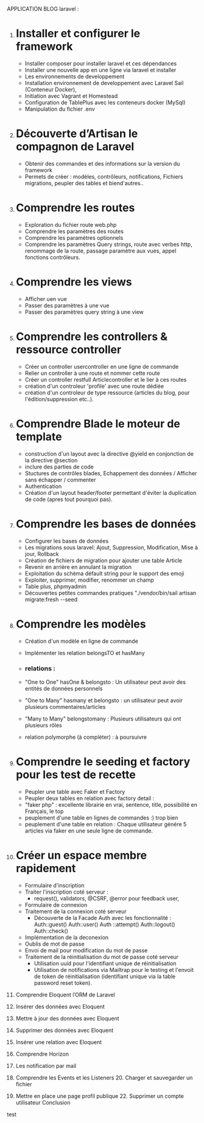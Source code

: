 APPLICATION BLOG laravel : 
1. # Installer et configurer le framework
    - Installer composer pour installer laravel et ces dépendances
    - Installer une nouvelle app en une ligne via laravel et installer
    - Les environnements de developpement
    - Installation environnement de developpement avec Laravel Sail  (Conteneur Docker),
    - Initiation avec Vagrant et Homestead
    - Configuration de TablePlus avec les conteneurs docker (MySql)
    - Manipulation du fichier .env

3. # Découverte d’Artisan le compagnon de Laravel
    - Obtenir des commandes et des informations sur la version du framework
    - Permets de créer :
    modèles, contrôleurs, notifications, Fichiers migrations, peupler des tables et biend'autres..

4. # Comprendre les routes
    - Exploration du fichier route web.php
    - Comprendre les paramètres des routes
    - Comprendre les paramètres optionnels
    - Comprendre les paramètres Query strings, route avec verbes http, renommage de la route, passage paramètre aux vues, appel fonctions contrôleurs.

5. # Comprendre les views
    - Afficher uen vue
    - Passer des paramètres à une vue
    - Passer des paramètres query string à une view

6. # Comprendre les controllers & ressource controller
    - Créer un controller usercontroller en une ligne de commande
    - Relier un controller à une route et nommer cette route
    - Créer un controller restfull Articlecontroller et le lier à ces routes
    - création d'un controleur 'profile' avec une route dédiée
    - création d'un controleur de type ressource (articles du blog, pour l'édition/suppression etc..).

7. # Comprendre Blade le moteur de template
    - construction d'un layout avec la directive @yield en conjonction de la directive @section
    - inclure des parties de code
    - Stuctures de contrôles blades, Echappement des données / Afficher sans échapper / commenter
    - Authentication
    - Création d'un layout header/footer permettant d'éviter la duplication de code (apres tout pourquoi pas).

8. # Comprendre les bases de données
    - Configurer les bases de données
    - Les migrations sous laravel: Ajout, Suppression, Modification, Mise à jour, Rollback
    - Création de fichiers de migration pour ajouter une table Article
    - Revenir en arrière en annulant la migration
    - Exploitation du schèma défault string pour le support des emoji
    - Exploiter, supprimer, modifier, renommer un champ
    - Table plus, phpmyadmin
    - Découvertes petites commandes pratiques "./vendor/bin/sail artisan migrate:fresh --seed

9. # Comprendre les modèles
    - Création d'un modèle en ligne de commande
    - Implémenter les relation belongsTO et hasMany

    - ### relations :
    - "One to One" hasOne & belongsto : Un utilisateur peut avoir des entités de données personnels
    - "One to Many" hasmany et belongsto : un utilisateur peut avoir plusieurs commentaires/articles
    - "Many to Many" belongstomany : Plusieurs utilisateurs qui ont plusieurs rôles

    - relation polymorphe (à complèter) : à poursuivre

10. # Comprendre le seeding et factory pour les test de recette
    - Peupler une table avec Faker et Factory
    - Peupler deux tables en relation avec factory
    detail : 
    - "faker php" : excellente librairie en vrai, sentence, title, possibilité en Français, le top
    - peuplement d'une table en lignes de commandes :) trop bien
    - peuplement d'une table en relation : Chaque utilisateur génére 5 articles via faker en une seule ligne de commande.

11. #  Créer un espace membre rapidement
    - Formulaire d'inscription
    - Traiter l'inscription coté serveur :
        - request(), validators, @CSRF, @error pour feedback user, 
    - Formulaire de connexion
    - Traitement de la connexion coté serveur
        - Découverte de la Facade Auth avec les fonctionnalité :
          Auth::guest()
          Auth::user()
          Auth ::attempt()
          Auth::logout()
          Auth::check()
    - Implémentation de la deconexion
    - Oublis de mot de passe
    - Envoi de mail pour modification du mot de passe
    - Traitement de la réinitialisation du mot de passe coté serveur
        -  Utilisation uuid pour l'identifiant unique de réinitialisation
        -  Utilisation de notifications via Mailtrap pour le testing et l'envoit de token de réinitialisation (identifiant unique via la table password reset token).
            


9. Comprendre Eloquent l’ORM de Laravel
10. Insérer des données avec Eloquent
14. Mettre à jour des données avec Eloquent
15. Supprimer des données avec Eloquent
16. Insérer une relation avec Eloquent
17. Comprendre Horizon
18. Les notification par mail
19. Comprendre les Events et les Listeners 20. Charger et sauvegarder un fichier
21. Mettre en place une page profil publique 22. Supprimer un compte utilisateur Conclusion

test